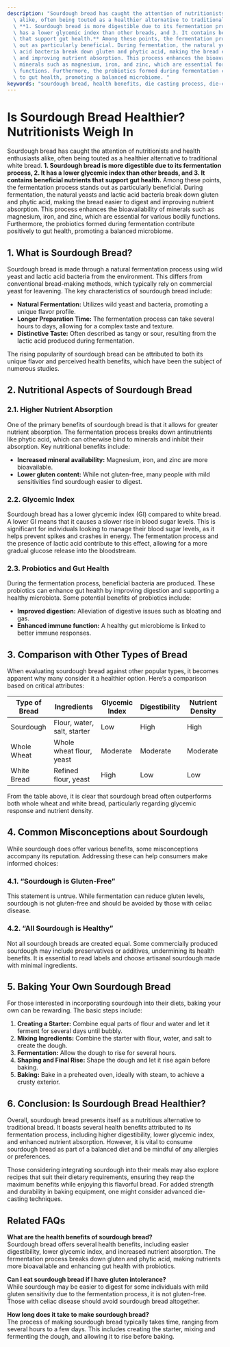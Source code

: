 ```yaml
---
description: "Sourdough bread has caught the attention of nutritionists and health enthusiasts\
  \ alike, often being touted as a healthier alternative to traditional white bread.\
  \ **1. Sourdough bread is more digestible due to its fermentation process, 2. It\
  \ has a lower glycemic index than other breads, and 3. It contains beneficial nutrients\
  \ that support gut health.** Among these points, the fermentation process stands\
  \ out as particularly beneficial. During fermentation, the natural yeasts and lactic\
  \ acid bacteria break down gluten and phytic acid, making the bread easier to digest\
  \ and improving nutrient absorption. This process enhances the bioavailability of\
  \ minerals such as magnesium, iron, and zinc, which are essential for various bodily\
  \ functions. Furthermore, the probiotics formed during fermentation contribute positively\
  \ to gut health, promoting a balanced microbiome. "
keywords: "sourdough bread, health benefits, die casting process, die-cast aluminum"
---
```

# Is Sourdough Bread Healthier? Nutritionists Weigh In

Sourdough bread has caught the attention of nutritionists and health enthusiasts alike, often being touted as a healthier alternative to traditional white bread. **1. Sourdough bread is more digestible due to its fermentation process, 2. It has a lower glycemic index than other breads, and 3. It contains beneficial nutrients that support gut health.** Among these points, the fermentation process stands out as particularly beneficial. During fermentation, the natural yeasts and lactic acid bacteria break down gluten and phytic acid, making the bread easier to digest and improving nutrient absorption. This process enhances the bioavailability of minerals such as magnesium, iron, and zinc, which are essential for various bodily functions. Furthermore, the probiotics formed during fermentation contribute positively to gut health, promoting a balanced microbiome. 

## **1. What is Sourdough Bread?**

Sourdough bread is made through a natural fermentation process using wild yeast and lactic acid bacteria from the environment. This differs from conventional bread-making methods, which typically rely on commercial yeast for leavening. The key characteristics of sourdough bread include:

- **Natural Fermentation:** Utilizes wild yeast and bacteria, promoting a unique flavor profile.
- **Longer Preparation Time:** The fermentation process can take several hours to days, allowing for a complex taste and texture.
- **Distinctive Taste:** Often described as tangy or sour, resulting from the lactic acid produced during fermentation.

The rising popularity of sourdough bread can be attributed to both its unique flavor and perceived health benefits, which have been the subject of numerous studies.

## **2. Nutritional Aspects of Sourdough Bread**

### **2.1. Higher Nutrient Absorption**

One of the primary benefits of sourdough bread is that it allows for greater nutrient absorption. The fermentation process breaks down antinutrients like phytic acid, which can otherwise bind to minerals and inhibit their absorption. Key nutritional benefits include:

- **Increased mineral availability:** Magnesium, iron, and zinc are more bioavailable.
- **Lower gluten content:** While not gluten-free, many people with mild sensitivities find sourdough easier to digest.

### **2.2. Glycemic Index**

Sourdough bread has a lower glycemic index (GI) compared to white bread. A lower GI means that it causes a slower rise in blood sugar levels. This is significant for individuals looking to manage their blood sugar levels, as it helps prevent spikes and crashes in energy. The fermentation process and the presence of lactic acid contribute to this effect, allowing for a more gradual glucose release into the bloodstream.

### **2.3. Probiotics and Gut Health**

During the fermentation process, beneficial bacteria are produced. These probiotics can enhance gut health by improving digestion and supporting a healthy microbiota. Some potential benefits of probiotics include:

- **Improved digestion:** Alleviation of digestive issues such as bloating and gas.
- **Enhanced immune function:** A healthy gut microbiome is linked to better immune responses.

## **3. Comparison with Other Types of Bread**

When evaluating sourdough bread against other popular types, it becomes apparent why many consider it a healthier option. Here’s a comparison based on critical attributes:

| Type of Bread            | Ingredients                  | Glycemic Index | Digestibility          | Nutrient Density            |
|--------------------------|------------------------------|----------------|-------------------------|-------------------------------|
| Sourdough                | Flour, water, salt, starter | Low            | High                    | High                           |
| Whole Wheat              | Whole wheat flour, yeast     | Moderate       | Moderate                | Moderate                       |
| White Bread              | Refined flour, yeast         | High           | Low                     | Low                            |

From the table above, it is clear that sourdough bread often outperforms both whole wheat and white bread, particularly regarding glycemic response and nutrient density.

## **4. Common Misconceptions about Sourdough**

While sourdough does offer various benefits, some misconceptions accompany its reputation. Addressing these can help consumers make informed choices:

### **4.1. “Sourdough is Gluten-Free”**

This statement is untrue. While fermentation can reduce gluten levels, sourdough is not gluten-free and should be avoided by those with celiac disease.

### **4.2. “All Sourdough is Healthy”**

Not all sourdough breads are created equal. Some commercially produced sourdough may include preservatives or additives, undermining its health benefits. It is essential to read labels and choose artisanal sourdough made with minimal ingredients.

## **5. Baking Your Own Sourdough Bread**

For those interested in incorporating sourdough into their diets, baking your own can be rewarding. The basic steps include:

1. **Creating a Starter:** Combine equal parts of flour and water and let it ferment for several days until bubbly.
2. **Mixing Ingredients:** Combine the starter with flour, water, and salt to create the dough.
3. **Fermentation:** Allow the dough to rise for several hours.
4. **Shaping and Final Rise:** Shape the dough and let it rise again before baking.
5. **Baking:** Bake in a preheated oven, ideally with steam, to achieve a crusty exterior.

## **6. Conclusion: Is Sourdough Bread Healthier?**

Overall, sourdough bread presents itself as a nutritious alternative to traditional bread. It boasts several health benefits attributed to its fermentation process, including higher digestibility, lower glycemic index, and enhanced nutrient absorption. However, it is vital to consume sourdough bread as part of a balanced diet and be mindful of any allergies or preferences.

Those considering integrating sourdough into their meals may also explore recipes that suit their dietary requirements, ensuring they reap the maximum benefits while enjoying this flavorful bread. For added strength and durability in baking equipment, one might consider advanced die-casting techniques. 

## Related FAQs

**What are the health benefits of sourdough bread?**  
Sourdough bread offers several health benefits, including easier digestibility, lower glycemic index, and increased nutrient absorption. The fermentation process breaks down gluten and phytic acid, making nutrients more bioavailable and enhancing gut health with probiotics.

**Can I eat sourdough bread if I have gluten intolerance?**  
While sourdough may be easier to digest for some individuals with mild gluten sensitivity due to the fermentation process, it is not gluten-free. Those with celiac disease should avoid sourdough bread altogether.

**How long does it take to make sourdough bread?**  
The process of making sourdough bread typically takes time, ranging from several hours to a few days. This includes creating the starter, mixing and fermenting the dough, and allowing it to rise before baking.

